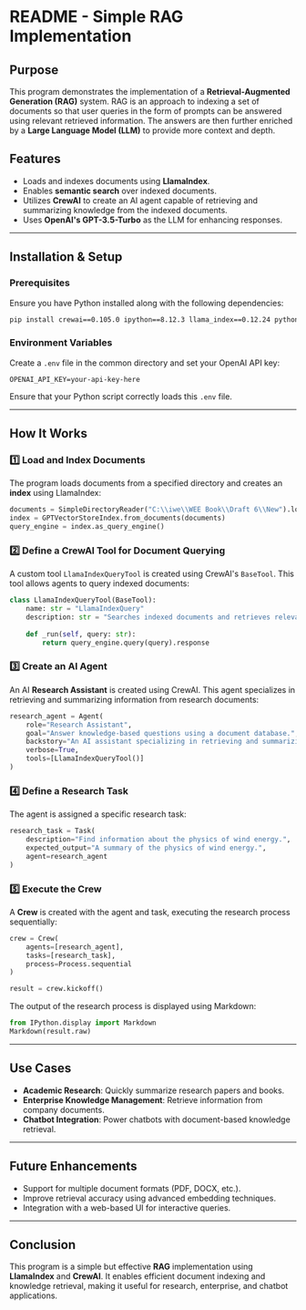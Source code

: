 # README - Simple RAG Implementation

## Purpose
This program demonstrates the implementation of a **Retrieval-Augmented Generation (RAG)** system. RAG is an approach to indexing a set of documents so that user queries in the form of prompts can be answered using relevant retrieved information. The answers are then further enriched by a **Large Language Model (LLM)** to provide more context and depth.

## Features
- Loads and indexes documents using **LlamaIndex**.
- Enables **semantic search** over indexed documents.
- Utilizes **CrewAI** to create an AI agent capable of retrieving and summarizing knowledge from the indexed documents.
- Uses **OpenAI's GPT-3.5-Turbo** as the LLM for enhancing responses.

---

## Installation & Setup
### Prerequisites
Ensure you have Python installed along with the following dependencies:
```sh
pip install crewai==0.105.0 ipython==8.12.3 llama_index==0.12.24 python-dotenv==1.0.1 Requests==2.32.3
```

### Environment Variables
Create a `.env` file in the common directory and set your OpenAI API key:
```
OPENAI_API_KEY=your-api-key-here
```
Ensure that your Python script correctly loads this `.env` file.

---

## How It Works
### 1️⃣ Load and Index Documents
The program loads documents from a specified directory and creates an **index** using LlamaIndex:
```python
documents = SimpleDirectoryReader("C:\\iwe\\WEE Book\\Draft 6\\New").load_data()
index = GPTVectorStoreIndex.from_documents(documents)
query_engine = index.as_query_engine()
```

### 2️⃣ Define a CrewAI Tool for Document Querying
A custom tool `LlamaIndexQueryTool` is created using CrewAI's `BaseTool`. This tool allows agents to query indexed documents:
```python
class LlamaIndexQueryTool(BaseTool):
    name: str = "LlamaIndexQuery"
    description: str = "Searches indexed documents and retrieves relevant information."
    
    def _run(self, query: str):
        return query_engine.query(query).response
```

### 3️⃣ Create an AI Agent
An AI **Research Assistant** is created using CrewAI. This agent specializes in retrieving and summarizing information from research documents:
```python
research_agent = Agent(
    role="Research Assistant",
    goal="Answer knowledge-based questions using a document database.",
    backstory="An AI assistant specializing in retrieving and summarizing information from research papers.",
    verbose=True,
    tools=[LlamaIndexQueryTool()]
)
```

### 4️⃣ Define a Research Task
The agent is assigned a specific research task:
```python
research_task = Task(
    description="Find information about the physics of wind energy.",
    expected_output="A summary of the physics of wind energy.",
    agent=research_agent
)
```

### 5️⃣ Execute the Crew
A **Crew** is created with the agent and task, executing the research process sequentially:
```python
crew = Crew(
    agents=[research_agent],
    tasks=[research_task],
    process=Process.sequential
)

result = crew.kickoff()
```
The output of the research process is displayed using Markdown:
```python
from IPython.display import Markdown
Markdown(result.raw)
```

---

## Use Cases
- **Academic Research**: Quickly summarize research papers and books.
- **Enterprise Knowledge Management**: Retrieve information from company documents.
- **Chatbot Integration**: Power chatbots with document-based knowledge retrieval.

---

## Future Enhancements
- Support for multiple document formats (PDF, DOCX, etc.).
- Improve retrieval accuracy using advanced embedding techniques.
- Integration with a web-based UI for interactive queries.

---

## Conclusion
This program is a simple but effective **RAG** implementation using **LlamaIndex** and **CrewAI**. It enables efficient document indexing and knowledge retrieval, making it useful for research, enterprise, and chatbot applications.
